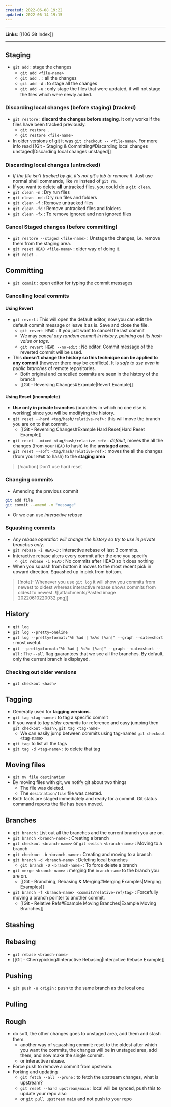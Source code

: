 ```yaml
---
created: 2022-06-08 19:22
updated: 2022-06-14 19:15
---
```

---
**Links**: [[106 Git Index]]

---
## Staging
- `git add` : stage the changes
	- `git add <file-name>`
	- `git add .` : all the changes
	- `git add -A` : to stage all the changes
	- `git add -u` : only stage the files that were updated, it will not stage the files which were newly added.

### Discarding local changes (before staging) (tracked)
- `git restore` : **discard the changes before staging**. It only works if the files have been tracked previously.
	- `git restore .`
	- `git restore <file-name>`
- In older versions of git it was `git checkout -- <file-name>`. For more info read [[Git - Staging & Committing#Discarding local changes unstaged|Discarding local changes unstaged]]

### Discarding local changes (untracked)
- *If the file isn't tracked by git, it's not git's job to remove it*. Just use normal shell commands, like `rm` instead of `git rm`.
- If you want to delete **all** untracked files, you could do a `git clean`. 
- `git clean -n` : Dry run files
- `git clean -nd` : Dry run files and folders
- `git clean -f` : Remove untracked files
- `git clean -fd` : Remove untracked files and folders
- `git clean -fx` : To remove ignored and non ignored files

### Cancel Staged changes (before committing)
- `git restore --staged <file-name>` : Unstage the changes, i.e. remove them from the staging area.
- `git reset HEAD <file-name>` : older way of doing it.
- `git reset .`

## Committing
- `git commit` : open editor for typing the commit messages

### Cancelling local commits 
#### Using Revert
- `git revert` : This will open the default editor, now you can edit the default commit message or leave it as is. Save and close the file.
	- `git revert HEAD` : If you just want to cancel the last commit
	- We may *cancel any random commit in history, pointing out its hash value or tags*.
	- `git revert HEAD --no-edit` : No editor. Commit message of the reverted commit will be used.
- This **doesn't change the history so this technique can be applied to any commit** (however there may be conflicts). It is *safe to use even in public branches* of remote repositories.
	- Both original and cancelled commits are seen in the history of the branch
	- [[Git - Reversing Changes#Example|Revert Example]]

#### Using Reset (incomplete)
- **Use only in private branches** (branches in which no one else is working) since you will be modifying the history.
- `git reset --hard <tag/hash/relative-ref>` : this will move the branch you are on to that commit.
	- [[Git - Reversing Changes#Example Hard Reset|Hard Reset Example]]
- `git reset --mixed <tag/hash/relative-ref>` : *default*, moves the all the changes (from your `HEAD` to hash) to the **unstaged area**.
- `git reset --soft <tag/hash/relative-ref>` : moves the all the changes (from your `HEAD` to hash) to the **staging area**

> [!caution] Don't use hard reset

### Changing commits
- Amending the previous commit
```bash
git add file
git commit --amend -m "message"
```
- Or we can use *interactive rebase*

### Squashing commits
- *Any rebase operation will change the history so try to use in private branches only*.
- `git rebase -i HEAD~3` : interactive rebase of last 3 commits.
- Interactive rebase alters every commit after the one you specify
	- `git rebase -i HEAD` : No commits after HEAD so it does nothing
- When you squash from bottom it moves to the most recent pick in upward direction. Squashed up in pick from bottom.

> [!note]- Whenever you use `git log` it will show you commits from newest to oldest whereas interactive rebase shows commits from oldest to newest.
> ![[attachments/Pasted image 20220610220032.png]]

## History
- `git log`
- `git log --pretty=oneline`
- `git log --pretty=format:"%h %ad | %s%d [%an]" --graph --date=short` : most useful.
- `git --pretty=format:"%h %ad | %s%d [%an]" --graph --date=short --all` : The `--all` flag guarantees that we see all the branches. By default, only the current branch is displayed.

### Checking out older versions
- `git checkout <hash>`

## Tagging
- Generally used for **tagging versions**.
- `git tag <tag-name>` : to tag a specific commit
- If you want to *tag older commits* for reference and easy jumping then `git checkout <hash>`, `git tag <tag-name>`
	- We can easily jump between commits using tag-names `git checkout <tag-name>`
- `git tag`: to list all the tags
- `git tag -d <tag-name>` : to delete that tag

## Moving files
- `git mv file destination`
- By moving files with git, we notify git about two things
	- The file was deleted.
	- The `desitnation/file` file was created.
- Both facts are staged immediately and ready for a commit. Git status command reports the file has been moved.

## Branches
- `git branch` : List out all the branches and the current branch you are on.
- `git branch <branch-name>` : Creating a branch
- `git checkout <branch-name>` or `git switch <branch-name>` : Moving to a branch
- `git checkout -b <branch-name>` : Creating and moving to a branch
- `git branch -d <branch-name>` : Deleting local branches
	- `git branch -D <branch-name>` : To force delete a branch
- `git merge <branch-name>` : merging the `branch-name` to the branch you are on.
	- [[Git - Branching, Rebasing & Merging#Merging Examples|Merging Examples]]
- `git branch -f <branch-name> <commit/relative-ref/tag>` : Forcefully moving a branch pointer to another commit.
	- [[Git - Relative Refs#Example Moving Branches|Example Moving Branches]]

## Stashing

## Rebasing
- `git rebase <branch-name>`
- [[Git - Cherrypicking#Interactive Rebasing|Interactive Rebase Example]]

## Pushing
- `git push -u origin` : push to the same branch as the local one

## Pulling

## Rough

- do soft, the other changes goes to unstaged area, add them and stash them.
	- another way of squashing commit: reset to the oldest after which you want the commits, the changes will be in unstaged area, add them, and now make the single commit.
	- or interactive rebase.
- Force push to remove a commit from upstream.
- Forking and updating
	- `git fetch --all --prune` : to fetch the upstream changes, what is upstream?
	- `git reset --hard upstream/main` : local will be synced, push this to update your repo also
	- or `git pull upstream main` and not push to your repo